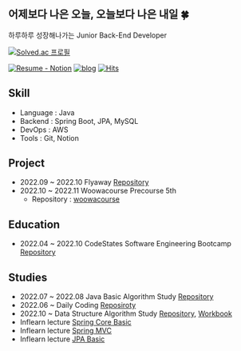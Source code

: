 ## 어제보다 나은 오늘, 오늘보다 나은 내일 🍀

하루하루 성장해나가는 Junior Back-End Developer

[![Solved.ac
프로필](http://mazassumnida.wtf/api/v2/generate_badge?boj=wisewish)](https://solved.ac/wisewish)


<a href="https://www.notion.so/ae3b537e8a554c02b6a606a8b2fb3402" rel="nofollow"><img src="https://camo.githubusercontent.com/89abedc319a270361d4b1f04b28ccc6ed02e0d8a9602f3e125b3ec711e4ecfd7/68747470733a2f2f696d672e736869656c64732e696f2f7374617469632f76313f6c6162656c3d4e6f74696f6e266d6573736167653d526573756d6526636f6c6f723d453136323539267374796c653d666c6174" alt="Resume - Notion" data-canonical-src="https://img.shields.io/static/v1?label=Notion&amp;message=Resume&amp;color=E16259&amp;style=flat" style="max-width: 100%;"></a>
[![blog](https://img.shields.io/badge/Blog-Tistory-brightgreen)](https://damgom2.tistory.com)
[![Hits](https://hits.seeyoufarm.com/api/count/incr/badge.svg?url=https%3A%2F%2Fgithub.com%2FDamgom&count_bg=%2379C83D&title_bg=%23555555&icon=&icon_color=%23E7E7E7&title=hits&edge_flat=false)](https://hits.seeyoufarm.com)


## Skill

- Language : Java
- Backend : Spring Boot, JPA, MySQL
- DevOps : AWS
- Tools : Git, Notion


## Project

- 2022.09 ~ 2022.10 Flyaway [Repository](https://github.com/Damgom/flyaway)
- 2022.10 ~ 2022.11 Woowacourse Precourse 5th
  - Repository : [woowacourse](https://github.com/Damgom/woowacourse-pre)

## Education

- 2022.04 ~ 2022.10 CodeStates Software Engineering Bootcamp [Repository](https://github.com/Damgom/codestates)



## Studies

- 2022.07 ~ 2022.08 Java Basic Algorithm Study [Repository](https://github.com/yeonkkk/javaStudy)
- 2022.06 ~ Daily Coding [Reposiroty](https://github.com/Damgom/dailyCoding)
- 2022.10 ~ Data Structure Algorithm Study [Repository](https://github.com/yeonkkk/javaStudy), [Workbook](https://www.acmicpc.net/workbook/view/13057)
- Inflearn lecture [Spring Core Basic](https://www.inflearn.com/course/%EC%8A%A4%ED%94%84%EB%A7%81-%ED%95%B5%EC%8B%AC-%EC%9B%90%EB%A6%AC-%EA%B8%B0%EB%B3%B8%ED%8E%B8)
- Inflearn lecture [Spring MVC](https://www.inflearn.com/course/%EC%8A%A4%ED%94%84%EB%A7%81-%ED%95%B5%EC%8B%AC-%EC%9B%90%EB%A6%AC-%EA%B8%B0%EB%B3%B8%ED%8E%B8)
- Inflearn lecture [JPA Basic](https://www.inflearn.com/course/ORM-JPA-Basic/dashboard)

<!--
**Damgom/Damgom** is a ✨ _special_ ✨ repository because its `README.md` (this file) appears on your GitHub profile.

Here are some ideas to get you started:

- 🔭 I’m currently working on ...
- 🌱 I’m currently learning ...
- 👯 I’m looking to collaborate on ...
- 🤔 I’m looking for help with ...
- 💬 Ask me about ...
- 📫 How to reach me: ...
- 😄 Pronouns: ...
- ⚡ Fun fact: ...
-->
